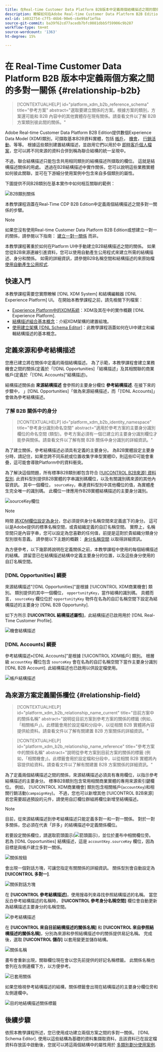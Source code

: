 ```yaml
---
title: 在Real-time Customer Data Platform B2B版本中定義兩個結構描述之間的關係
description: 瞭解如何在Adobe Real-time Customer Data Platform B2B Edition中定義兩個結構描述之間的多對一關係。
exl-id: 14032754-c7f5-46b6-90e6-c6e99af1efba
source-git-commit: ba39f62cd77acedb7bfc0081dbb5f59906c9b287
workflow-type: tm+mt
source-wordcount: '1363'
ht-degree: 15%

---
```


# 在 Real-Time Customer Data Platform B2B 版本中定義兩個方案之間的多對一關係 {#relationship-b2b}

>[!CONTEXTUALHELP]
>id="platform_xdm_b2b_reference_schema"
>title="參考方案"
>abstract="選取要建立關係的方案。根據方案的類別，方案還可能和 B2B 內容中的其他實體存在現有關係。請查看文件以了解 B2B 方案類別彼此間的關係。"

Adobe Real-time Customer Data Platform B2B Edition提供數個Experience Data Model (XDM)類別，可擷取基本B2B資料實體，包括 [帳戶](../classes/b2b/business-account.md)， [機會](../classes/b2b/business-opportunity.md)， [行銷活動](../classes/b2b/business-campaign.md)、等等。 根據這些類別建置結構描述，並啟用它們以用於中 [即時客戶個人檔案](../../profile/home.md)，您可以將不同來源的資料合併到稱為聯合結構的統一呈現中。

不過，聯合結構描述只能包含共用相同類別的結構描述所擷取的欄位。 這就是結構描述關係的用處。 透過在B2B結構描述中實作關係，您可以說明這些業務實體如何彼此關聯，並可在下游細分使用案例中包含來自多個類別的屬性。

下圖提供不同B2B類別在基本實作中如何相互關聯的範例：

![B2B類別關係](../images/tutorials/relationship-b2b/classes.png)

本教學課程涵蓋在Real-Time CDP B2B Edition中定義兩個結構描述之間多對一關係的步驟。

>[!NOTE]
>
>如果您沒有使用Real-time Customer Data Platform B2B Edition或想建立一對一的關係，請參閱以下指南： [建立一對一關係](./relationship-ui.md) 而非。
>
>本教學課程著重於如何在Platform UI中手動建立B2B結構描述之間的關係。 如果您從B2B來源連線引進資料，您可以使用自動產生公用程式來建立所需的結構描述、身分和關係。 如需的詳細資訊，請參閱B2B名稱空間和結構描述的來原始檔 [使用自動產生公用程式](../../sources/connectors/adobe-applications/marketo/marketo-namespaces.md).

## 快速入門

本教學課程需要您實際瞭解 [!DNL XDM System] 和結構編輯器 [!DNL Experience Platform] UI。 在開始本教學課程之前，請先檢閱下列檔案：

* [Experience Platform中的XDM系統](../home.md)：XDM及其在中的實作概觀 [!DNL Experience Platform].
* [結構描述組合基本概念](../schema/composition.md)：介紹XDM架構的建置組塊。
* [使用建立架構 [!DNL Schema Editor]](create-schema-ui.md)：此教學課程涵蓋如何在UI中建立和編輯結構描述的基本概念。

## 定義來源和參考結構描述

您應已建立將在關係中定義的兩個結構描述。 為了示範，本教學課程會建立業務機會之間的關係(定義於「[!DNL Opportunities]「結構描述」及其相關聯的商業帳戶(定義於「[!DNL Accounts]&quot;結構描述)。

結構描述關係由 **來源結構描述** 會參照的主要身分欄位 **參考結構描述**. 在接下來的步驟中， 」[!DNL Opportunities]「做為來源結構描述，而「[!DNL Accounts]」會做為參考結構描述。

### 了解 B2B 關係中的身分

>[!CONTEXTUALHELP]
>id="platform_xdm_b2b_identity_namespace"
>title="參考身分識別命名空間"
>abstract="適用於參考方案的主要身分識別欄位的命名空間 (類型)。參考方案必須有一個已建立的主要身分識別欄位才能參與關係。請查看文件以了解有關 B2B 關係中身分識別的詳細資訊。"

為了建立關係，參考結構描述必須具有定義的主要身分。 為B2B實體設定主要身分時，請記住，如果您跨不同系統或位置收集字串型實體ID，則這些ID可能會重疊，這可能會導致Platform中的資料衝突。

為了解決這個問題，所有標準B2B類別都包含符合 [[!UICONTROL B2B來源] 資料型別](../data-types/b2b-source.md). 此資料型別提供B2B實體的字串識別碼欄位，以及有關識別碼來源的其他內容資訊。 其中一個欄位， `sourceKey`，串連資料型別中其他欄位的值，為實體產生完全唯一的識別碼。 此欄位一律應用作B2B實體結構描述的主要身分識別。

![sourceKey欄位](../images/tutorials/relationship-b2b/sourcekey.png)

>[!NOTE]
>
>時間 [將XDM欄位設定為身分](../ui/fields/identity.md)，您必須提供身分名稱空間來定義底下的身分。 這可以是Adobe提供的標準名稱空間，或貴組織定義的自訂名稱空間。 實際上，名稱空間只是內容字串，您可以設定為您喜歡的任何值，前提是這對於貴組織分類身分型別很有意義。 請參閱以下主題的概觀： [身分名稱空間](../../identity-service/features/namespaces.md) 以取得詳細資訊。

為方便參考，以下幾節將說明在定義關係之前，本教學課程中使用的每個結構描述的結構。 請留意已在結構描述結構中定義主要身分的位置，以及這些身分使用的自訂名稱空間。

### [!DNL Opportunities] 綱要

來源結構描述&quot;[!DNL Opportunities]&quot;是根據 [!UICONTROL XDM商業機會] 類別。 類別提供的其中一個欄位， `opportunityKey`，當作結構的識別碼。 具體而言， `sourceKey` 欄位位於 `opportunityKey` 物件在名為的自訂名稱空間下設定為結構描述的主要身分 [!DNL B2B Opportunity].

如下方所示 **[!UICONTROL 結構描述屬性]**，此結構描述已啟用用於 [!DNL Real-Time Customer Profile].

![機會結構描述](../images/tutorials/relationship-b2b/opportunities.png)

### [!DNL Accounts] 綱要

參考結構描述»[!DNL Accounts]&quot;是根據 [!UICONTROL XDM帳戶] 類別。 根層級 `accountKey` 欄位包含 `sourceKey` 會在名為的自訂名稱空間下當作主要身分識別 [!DNL B2B Account]. 此結構描述也已啟用以供設定檔使用。

![帳戶結構描述](../images/tutorials/relationship-b2b/accounts.png)

## 為來源方案定義關係欄位 {#relationship-field}

>[!CONTEXTUALHELP]
>id="platform_xdm_b2b_relationship_name_current"
>title="目前方案中的關係名稱"
>abstract="說明從目前方案到參考方案的關係的標籤 (例如，「相關帳戶」)。此標籤會用於設定檔和分段中，以從相關 B2B 實體將內容提供給資料。請查看文件以了解有關建置 B2B 方案關係的詳細資訊。"

>[!CONTEXTUALHELP]
>id="platform_xdm_b2b_relationship_name_reference"
>title="參考方案中的關係名稱"
>abstract="說明從參考方案到目前方案的關係的標籤 (例如，「相關機會」)。此標籤會用於設定檔和分段中，以從相關 B2B 實體將內容提供給資料。請查看文件以了解有關建置 B2B 方案關係的詳細資訊。"

為了定義兩個結構描述之間的關係，來源結構描述必須具有專用欄位，以指示參考結構描述的主要身分。 標準B2B類別包含常用相關商業實體的專用來源索引鍵欄位。 例如， [!UICONTROL XDM商業機會] 類別包含相關帳戶(`accountKey`)和相關行銷活動(`campaignKey`)。 不過，您也可以新增其他 [!UICONTROL B2B來源] 若您需要超過預設的元件，請使用自訂欄位群組將欄位新增至結構描述。

>[!NOTE]
>
>目前，從來源結構描述到參考結構描述只能定義多對一和一對一關係。 對於一對多關係，您必須在代表「許多」的結構描述中定義關係欄位。

若要設定關係欄位，請選取箭頭圖示(![箭頭圖示](../images/tutorials/relationship-b2b/arrow.png))，並位於畫布中相關欄位旁。 若為 [!DNL Opportunities] 結構描述，這是 `accountKey.sourceKey` 欄位，因為目標是與帳戶建立多對一關係。

![關係按鈕](../images/tutorials/relationship-b2b/relationship-button.png)

會出現一個對話方塊，可讓您指定有關關係的詳細資訊。 關係型別會自動設定為 **[!UICONTROL 多對一]**.

![關係對話方塊](../images/tutorials/relationship-b2b/relationship-dialog.png)

在 **[!UICONTROL 參考結構描述]**，使用搜尋列來尋找參照結構描述的名稱。 當您反白參考結構描述的名稱時， **[!UICONTROL 參考身分名稱空間]** 欄位會自動更新為結構描述主要身分的名稱空間。

![參考結構描述](../images/tutorials/relationship-b2b/reference-schema.png)

在 **[!UICONTROL 來自目前結構描述的關係名稱]** 和 **[!UICONTROL 來自參照結構描述的關係名稱]**，分別為來源和參照結構描述中的關係提供易記名稱。 完成後，選取 **[!UICONTROL 儲存]** 以套用變更並儲存結構。

![關係名稱](../images/tutorials/relationship-b2b/relationship-name.png)

畫布會重新出現，關聯欄位現在會以您先前提供的好記名稱標籤。 此關係名稱也會列在左側邊欄下方，以方便參考。

![已套用關係](../images/tutorials/relationship-b2b/relationship-applied.png)

如果您檢視參考結構描述的結構，關係標籤會出現在結構描述的主要身分欄位旁和左側邊欄中。

![目的地結構描述關係標籤](../images/tutorials/relationship-b2b/destination-relationship.png)

## 後續步驟

依照本教學課程所述，您已使用成功建立兩個方案之間的多對一關係。 [!DNL Schema Editor]. 使用以這些結構為基礎的資料集擷取資料，且該資料已在設定檔資料存放區中啟動後，您就可以將這兩個結構中的屬性用於 [多類別劃分使用案例](../../rtcdp/segmentation/b2b.md).
